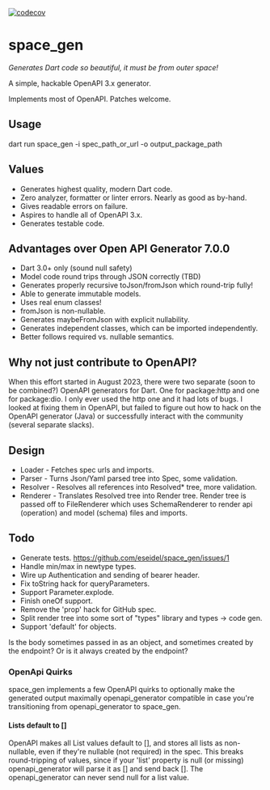 [![codecov](https://codecov.io/gh/eseidel/space_gen/graph/badge.svg?token=nOnPSYpPXi)](https://codecov.io/gh/eseidel/space_gen)

# space_gen

_Generates Dart code so beautiful, it must be from outer space!_

A simple, hackable OpenAPI 3.x generator.

Implements most of OpenAPI. Patches welcome.

## Usage

dart run space_gen -i spec_path_or_url -o output_package_path

## Values

- Generates highest quality, modern Dart code.
- Zero analyzer, formatter or linter errors. Nearly as good as by-hand.
- Gives readable errors on failure.
- Aspires to handle all of OpenAPI 3.x.
- Generates testable code.

## Advantages over Open API Generator 7.0.0

- Dart 3.0+ only (sound null safety)
- Model code round trips through JSON correctly (TBD)
- Generates properly recursive toJson/fromJson which round-trip fully!
- Able to generate immutable models.
- Uses real enum classes!
- fromJson is non-nullable.
- Generates maybeFromJson with explicit nullability.
- Generates independent classes, which can be imported independently.
- Better follows required vs. nullable semantics.

## Why not just contribute to OpenAPI?

When this effort started in August 2023, there were two separate (soon to be
combined?) OpenAPI generators for Dart. One for package:http and one for
package:dio. I only ever used the http one and it had lots of bugs. I looked at
fixing them in OpenAPI, but failed to figure out how to hack on the OpenAPI
generator (Java) or successfully interact with the community (several separate
slacks).

## Design

- Loader - Fetches spec urls and imports.
- Parser - Turns Json/Yaml parsed tree into Spec, some validation.
- Resolver - Resolves all references into Resolved\* tree, more validation.
- Renderer - Translates Resolved tree into Render tree. Render tree is passed
  off to FileRenderer which uses SchemaRenderer to render api (operation) and
  model (schema) files and imports.

## Todo

- Generate tests. https://github.com/eseidel/space_gen/issues/1
- Handle min/max in newtype types.
- Wire up Authentication and sending of bearer header.
- Fix toString hack for queryParameters.
- Support Parameter.explode.
- Finish oneOf support.
- Remove the 'prop' hack for GitHub spec.
- Split render tree into some sort of "types" library and types -> code gen.
- Support 'default' for objects.

Is the body sometimes passed in as an object, and sometimes created by
the endpoint? Or is it always created by the endpoint?

### OpenApi Quirks

space_gen implements a few OpenAPI quirks to optionally make the generated
output maximally openapi_generator compatible in case you're transitioning
from openapi_generator to space_gen.

#### Lists default to []

OpenAPI makes all List values default to [], and stores all lists as
non-nullable, even if they're nullable (not required) in the spec. This
breaks round-tripping of values, since if your 'list' property is null
(or missing) openapi_generator will parse it as [] and send back []. The
openapi_generator can never send null for a list value.
